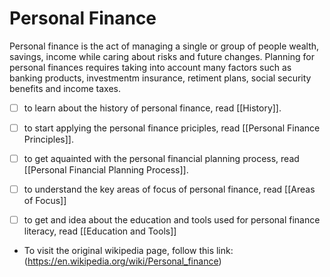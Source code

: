 # Personal Finance

Personal finance is the act of managing a single or group of people wealth, savings, income while caring about risks and future changes.
Planning for personal finances requires taking into account many factors such as banking products, investmentm insurance, retiment plans, social security benefits and income taxes.

- [ ] to learn about the history of personal finance, read [[History]].
- [ ] to start applying the personal finance priciples, read [[Personal Finance Principles]].
- [ ] to get aquainted with the personal financial planning process, read [[Personal Financial Planning Process]].
- [ ] to understand the key areas of focus of personal finance, read [[Areas of Focus]]
- [ ] to get and idea about the education and tools used for personal finance literacy, read [[Education and Tools]]


- To visit the original wikipedia page, follow this link: (https://en.wikipedia.org/wiki/Personal_finance)